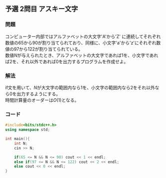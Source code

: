 ## 予選 2問目 アスキー文字
### 問題
コンピューター内部ではアルファベットの大文字'A'から'Z' に連続してそれぞれ数値の65から90が割り当てられており、同様に、小文字'a'から'z'にそれぞれ数値の97から122が割り当てられている。  
数値$N$が与えられたとき、アルファベットの大文字であれば1を、小文字であれば2を、それ以外であれば0を出力するプログラムを作成せよ。  
### 解法
if文を用いて、$N$が大文字の範囲内なら1を、小文字の範囲内なら2をそれ以外なら0を出力するようにする。  
時間計算量のオーダーは$O(1)$となる。 

### コード
```cpp
#include<bits/stdc++.h>
using namespace std;

int main(){
    int N;
    cin >> N;

    if(65 <= N && N <= 90) cout << 1 << endl;
    else if(97 <= N && N <= 122) cout << 2 << endl;
    else cout << 0 << endl;
}
```